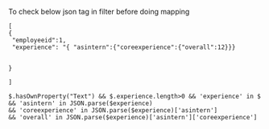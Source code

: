 To check below json tag in filter before doing mapping


    [
    {
     "employeeid":1,
     "experience": "{ "asintern":{"coreexperience":{"overall":12}}}


    }

    ]

    $.hasOwnProperty("Text") && $.experience.length>0 && 'experience' in $ && 'asintern' in JSON.parse($experience)
    && 'coreexperience' in JSON.parse($experience)['asintern'] 
    && 'overall' in JSON.parse($experience)['asintern']['coreexperience']
